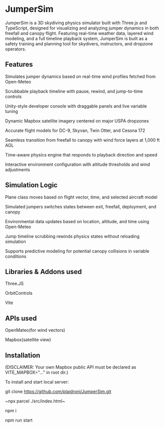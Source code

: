 # JumperSim

JumperSim is a 3D skydiving physics simulator built with Three.js and TypeScript, designed for visualizing and analyzing jumper dynamics in both freefall and canopy flight. Featuring real-time weather data, layered wind modeling, and a full timeline playback system, JumperSim is built as a safety training and planning tool for skydivers, instructors, and dropzone operators.

## Features

Simulates jumper dynamics based on real-time wind profiles fetched from Open-Meteo

Scrubbable playback timeline with pause, rewind, and jump-to-time controls

Unity-style developer console with draggable panels and live variable tuning

Dynamic Mapbox satellite imagery centered on major USPA dropzones

Accurate flight models for DC-9, Skyvan, Twin Otter, and Cessna 172

Seamless transition from freefall to canopy with wind force layers at 1,000 ft AGL

Time-aware physics engine that responds to playback direction and speed

Interactive environment configuration with altitude thresholds and wind adjustments

## Simulation Logic

Plane class moves based on flight vector, time, and selected aircraft model

Simulated jumpers switches states between exit, freefall, deployment, and canopy

Environmental data updates based on location, altitude, and time using Open-Meteo

Jump timeline scrubbing rewinds physics states without reloading simulation

Supports predictive modeling for potential canopy collisions in variable conditions

## Libraries & Addons used

Three.JS

OrbitControls

Vite

## APIs used

OpenMateo(for wind vectors)

Mapbox(satellite view)

## Installation

(DISCLAIMER: Your own Mapbox public API must be declared as VITE_MAPBOX="..." in root dir.)

To install and start local server:

git clone https://github.com/plaidroni/JumperSim.git

~npx parcel ./src/index.html~

npm i

npm run start
